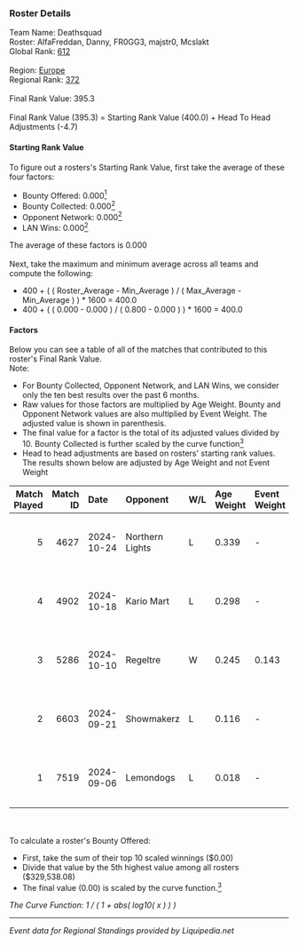 ### Roster Details<br />
Team Name: Deathsquad<br />
Roster: AlfaFreddan, Danny, FR0GG3, majstr0, Mcslakt<br />
Global Rank: [612](../standings_global.md)<br />
<br />
Region: [Europe]( ../standings_europe.md)<br />
Regional Rank: [372]( ../standings_europe.md)<br />
<br />
Final Rank Value:  395.3<br />
<br />
Final Rank Value (395.3) = Starting Rank Value (400.0) + Head To Head Adjustments (-4.7)<br />

#### Starting Rank Value<br />
To figure out a rosters's Starting Rank Value, first take the average of these four factors:<br />
- Bounty Offered: 0.000[<sup>1</sup>](#table2)
- Bounty Collected: 0.000[<sup>2</sup>](#table1)
- Opponent Network: 0.000[<sup>2</sup>](#table1)
- LAN Wins: 0.000[<sup>2</sup>](#table1)

The average of these factors is 0.000<br />
<br />
Next, take the maximum and minimum average across all teams and compute the following:<br />
- 400 + ( ( Roster_Average - Min_Average ) / ( Max_Average - Min_Average ) ) * 1600 = 400.0
- 400 + ( ( 0.000 - 0.000 ) / ( 0.800 - 0.000 ) ) * 1600 = 400.0


#### Factors<br />
Below you can see a table of all of the matches that contributed to this roster's Final Rank Value.<br />
Note:<br />

- For Bounty Collected, Opponent Network, and LAN Wins, we consider only the ten best results over the past 6 months.
- Raw values for those factors are multiplied by Age Weight. Bounty and Opponent Network values are also multiplied by Event Weight. The adjusted value is shown in parenthesis.
- The final value for a factor is the total of its adjusted values divided by 10. Bounty Collected is further scaled by the curve function[<sup>3</sup>](#curveFunction)
- Head to head adjustments are based on rosters' starting rank values. The results shown below are adjusted by Age Weight and not Event Weight
<span id="table1"></span><br />


| Match Played | Match ID | Date       | Opponent        | W/L | Age Weight | Event Weight | Bounty Collected | Opponent Network | LAN Wins  | H2H Adj. | Roster                                       |
| -: | -: | :- | :- | :- | :- | :- | :- | :- | :- | -: | :- |
|            5 |     4627 | 2024-10-24 | Northern Lights | L   | 0.339      | -            | -                | -                | -         |    -5.30 | AlfaFreddan, Danny, FR0GG3, majstr0, Mcslakt |
|            4 |     4902 | 2024-10-18 | Kario Mart      | L   | 0.298      | -            | -                | -                | -         |    -2.10 | AlfaFreddan, Danny, FR0GG3, majstr0, Mcslakt |
|            3 |     5286 | 2024-10-10 | Regeltre        | W   | 0.245      | 0.143        | 0.000 (0.000)    | 0.002 (0.000)    | 0 (0.000) |     3.86 | AlfaFreddan, Danny, FR0GG3, majstr0, Mcslakt |
|            2 |     6603 | 2024-09-21 | Showmakerz      | L   | 0.116      | -            | -                | -                | -         |    -0.90 | AlfaFreddan, Danny, FR0GG3, majstr0, Mcslakt |
|            1 |     7519 | 2024-09-06 | Lemondogs       | L   | 0.018      | -            | -                | -                | -         |    -0.28 | AlfaFreddan, Danny, FR0GG3, majstr0, Mcslakt |

<br />
<span id="table2"></span><br />
To calculate a roster's Bounty Offered:<br />

- First, take the sum of their top 10 scaled winnings ($0.00)
- Divide that value by the 5th highest value among all rosters ($329,538.08)
- The final value (0.00) is scaled by the curve function.[<sup>3</sup>](#curveFunction)

<span id="curveFunction"></span>_The Curve Function: 1 / ( 1 + abs( log10( x ) ) )_<br />

---
_Event data for Regional Standings provided by Liquipedia.net_<br />
